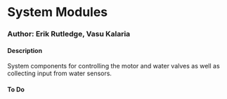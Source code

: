 # System Modules

### Author: Erik Rutledge, Vasu Kalaria


#### Description
System components for controlling the motor and water valves as well as collecting input from water sensors.

#### To Do
